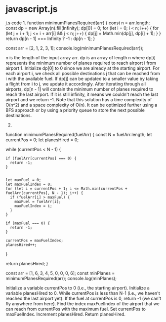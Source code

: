 # javascript.js
j.s code
1.
  function minimumPlanesRequired(arr) {
  const n = arr.length;
  const dp = new Array(n).fill(Infinity);
  dp[0] = 0;
  for (let i = 0; i < n; i++) {
    for (let j = i + 1; j <= i + arr[i] && j < n; j++) {
      dp[j] = Math.min(dp[j], dp[i] + 1);
    }
  }
  return dp[n - 1] === Infinity ? -1 : dp[n - 1];
}


const arr = [2, 1, 2, 3, 1];
console.log(minimumPlanesRequired(arr)); 

n is the length of the input array arr.
dp is an array of length n where dp[i] represents the minimum number of planes required to reach airport i from airport 1.
Initialize dp[0] to 0 since we are already at the starting airport.
For each airport i, we check all possible destinations j that can be reached from i with the available fuel. If dp[j] can be updated to a smaller value by taking a flight from i to j, we update it accordingly.
After iterating through all airports, dp[n - 1] will contain the minimum number of planes required to reach the last airport. If it is still infinity, it means we couldn't reach the last airport and we return -1.
Note that this solution has a time complexity of O(n^2) and a space complexity of O(n). It can be optimized further using a BFS approach or by using a priority queue to store the next possible destinations.

2.
  function minimumPlanesRequired(fuelArr) {
  const N = fuelArr.length;
  let currentPos = 0;
  let planesHired = 0;

  while (currentPos < N - 1) {
  
    if (fuelArr[currentPos] === 0) {
      return -1;
    }

   
    let maxFuel = 0;
    let maxFuelIndex = 0;
    for (let i = currentPos + 1; i <= Math.min(currentPos + fuelArr[currentPos], N - 1); i++) {
      if (fuelArr[i] > maxFuel) {
        maxFuel = fuelArr[i];
        maxFuelIndex = i;
      }
    }

    if (maxFuel === 0) {
      return -1;
    }

    currentPos = maxFuelIndex;
    planesHired++;
  }

  return planesHired;
}

const arr = [1, 6, 3, 4, 5, 0, 0, 0, 6];
const minPlanes = minimumPlanesRequired(arr);
console.log(minPlanes); 

Initialize a variable currentPos to 0 (i.e., the starting airport).
Initialize a variable planesHired to 0.
While currentPos is less than N-1 (i.e., we haven't reached the last airport yet):
If the fuel at currentPos is 0, return -1 (we can't fly anywhere from here).
Find the index maxFuelIndex of the airport that we can reach from currentPos with the maximum fuel.
Set currentPos to maxFuelIndex.
Increment planesHired.
Return planesHired.

